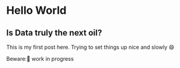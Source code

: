 # Hello World
## Is Data truly the next oil?

This is my first post here. Trying to set things up nice and slowly :smile:

Beware::hammer: work in progress
